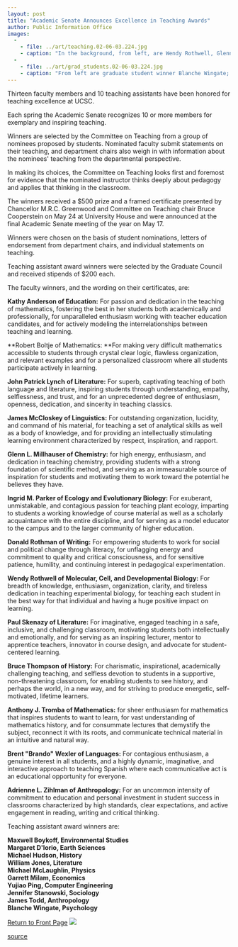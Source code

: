```yaml
---
layout: post
title: "Academic Senate Announces Excellence in Teaching Awards"
author: Public Information Office
images:
  -
    - file: ../art/teaching.02-06-03.224.jpg
    - caption: "In the background, from left, are Wendy Rothwell, Glenn L. Millhauser, Paul Skenazy, Adrienne L. Zihlman, John Patrick Lynch, Donald Rothman, Brent 'Brando' Wexler, Kathy Anderson, and Ingrid M. Parker. Kneeling are Anthony J. Tromba and Robert Boltje. Photo: Victor Schiffrin, UCSC Photo Services."
  -
    - file: ../art/grad_students.02-06-03.224.jpg
    - caption: "From left are graduate student winner Blanche Wingate; Donna Hunter, associate dean of the Graduate Division; winners Yujiao Ping and Maxwell Boykoff. Photo: Victor Schiffrin, UCSC Photo Services."
---
```


Thirteen faculty members and 10 teaching assistants have been honored for teaching excellence at UCSC.

Each spring the Academic Senate recognizes 10 or more members for exemplary and inspiring teaching.

Winners are selected by the Committee on Teaching from a group of nominees proposed by students. Nominated faculty submit statements on their teaching, and department chairs also weigh in with information about the nominees' teaching from the departmental perspective.

In making its choices, the Committee on Teaching looks first and foremost for evidence that the nominated instructor thinks deeply about pedagogy and applies that thinking in the classroom.   
  
The winners received a $500 prize and a framed certificate presented by Chancellor M.R.C. Greenwood and Committee on Teaching chair Bruce Cooperstein on May 24 at University House and were announced at the final Academic Senate meeting of the year on May 17.

Winners were chosen on the basis of student nominations, letters of endorsement from department chairs, and individual statements on teaching.  
  
Teaching assistant award winners were selected by the Graduate Council and received stipends of $200 each.  
  
The faculty winners, and the wording on their certificates, are:   
  
**Kathy Anderson of Education:** For passion and dedication in the teaching of mathematics, fostering the best in her students both academically and professionally, for unparalleled enthusiasm working with teacher education candidates, and for actively modeling the interrelationships between teaching and learning.  
  
**Robert Boltje of Mathematics: **For making very difficult mathematics accessible to students through crystal clear logic, flawless organization, and relevant examples and for a personalized classroom where all students participate actively in learning.  
  
**John Patrick Lynch** **of Literature:** For superb, captivating teaching of both language and literature, inspiring students through understanding, empathy, selflessness, and trust, and for an unprecedented degree of enthusiasm, openness, dedication, and sincerity in teaching classics.  
  
**James McCloskey of Linguistics:** For outstanding organization, lucidity, and command of his material, for teaching a set of analytical skills as well as a body of knowledge, and for providing an intellectually stimulating learning environment characterized by respect, inspiration, and rapport.  
  
**Glenn L. Millhauser of Chemistry:** for high energy, enthusiasm, and dedication in teaching chemistry, providing students with a strong foundation of scientific method, and serving as an immeasurable source of inspiration for students and motivating them to work toward the potential he believes they have.  
  
**Ingrid M. Parker of Ecology and Evolutionary Biology:** For exuberant, unmistakable, and contagious passion for teaching plant ecology, imparting to students a working knowledge of course material as well as a scholarly acquaintance with the entire discipline, and for serving as a model educator to the campus and to the larger community of higher education.  
  
**Donald Rothman of Writing:** For empowering students to work for social and political change through literacy, for unflagging energy and commitment to quality and critical consciousness, and for sensitive patience, humility, and continuing interest in pedagogical experimentation.  
  
**Wendy Rothwell of Molecular, Cell, and Developmental Biology:** For breadth of knowledge, enthusiasm, organization, clarity, and tireless dedication in teaching experimental biology, for teaching each student in the best way for that individual and having a huge positive impact on learning.   
  
**Paul Skenazy of Literature:** For imaginative, engaged teaching in a safe, inclusive, and challenging classroom, motivating students both intellectually and emotionally, and for serving as an inspiring lecturer, mentor to apprentice teachers, innovator in course design, and advocate for student-centered learning.  
  
**Bruce Thompson of History:** For charismatic, inspirational, academically challenging teaching, and selfless devotion to students in a supportive, non-threatening classroom, for enabling students to see history, and perhaps the world, in a new way, and for striving to produce energetic, self-motivated, lifetime learners.  
  
**Anthony J. Tromba of Mathematics:** for sheer enthusiasm for mathematics that inspires students to want to learn, for vast understanding of mathematics history, and for consummate lectures that demystify the subject, reconnect it with its roots, and communicate technical material in an intuitive and natural way.  
  
**Brent "Brando" Wexler of Languages:** For contagious enthusiasm, a genuine interest in all students, and a highly dynamic, imaginative, and interactive approach to teaching Spanish where each communicative act is an educational opportunity for everyone.  
  
**Adrienne L. Zihlman of Anthropology:** For an uncommon intensity of commitment to education and personal investment in student success in classrooms characterized by high standards, clear expectations, and active engagement in reading, writing and critical thinking.   
  
Teaching assistant award winners are:

**Maxwell Boykoff, Environmental Studies  
Margaret D'Iorio, Earth Sciences  
Michael Hudson, History  
William Jones, Literature  
Michael McLaughlin, Physics  
Garrett Milam, Economics  
Yujiao Ping, Computer Engineering  
Jennifer Stanowski, Sociology  
James Todd, Anthropology  
Blanche Wingate, Psychology**

  

[Return to Front Page][1] ![ ][2]

[1]: ../../index.html
[2]: ../../images/trans.gif

[source](http://www1.ucsc.edu/currents/01-02/06-03/teaching.html "Permalink to teaching")

